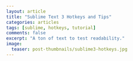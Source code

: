 ```yaml
---
layout: article
title: "Sublime Text 3 Hotkeys and Tips"
categories: articles
tags: [sublime, hotkeys, tutorial]
comments: false
excerpt: "A ton of text to test readability."
image:
  teaser: post-thumbnails/sublime3-hotkeys.jpg
---
```


